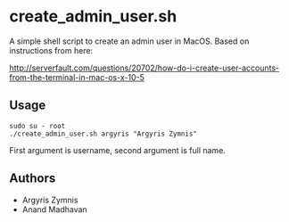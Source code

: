 # create_admin_user.sh
A simple shell script to create an admin user in MacOS. Based on instructions from here:

http://serverfault.com/questions/20702/how-do-i-create-user-accounts-from-the-terminal-in-mac-os-x-10-5

## Usage

```
sudo su - root
./create_admin_user.sh argyris "Argyris Zymnis"
```

First argument is username, second argument is full name.

## Authors
* Argyris Zymnis
* Anand Madhavan
